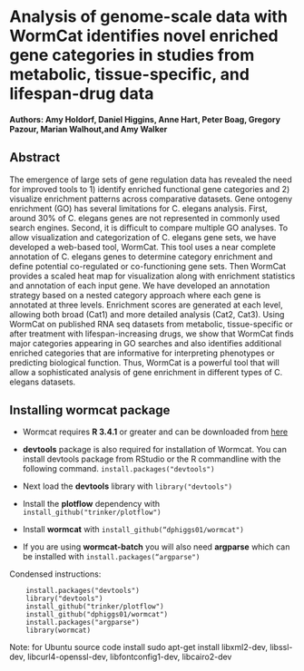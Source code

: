 # Analysis of genome-scale data with WormCat identifies novel enriched gene categories in studies from metabolic, tissue-specific, and lifespan-drug data

#### Authors: Amy Holdorf, Daniel Higgins, Anne Hart, Peter Boag, Gregory Pazour, Marian Walhout,and Amy Walker

## Abstract
The emergence of large sets of gene regulation data has revealed the need for improved tools to 1) identify enriched functional gene categories and 2) visualize enrichment patterns across comparative datasets.  Gene ontogeny enrichment (GO) has several limitations for C. elegans analysis. First, around 30% of C. elegans genes are not represented in commonly used search engines. Second, it is difficult to compare multiple GO analyses. To allow visualization and categorization of C. elegans gene sets, we have developed a web-based tool, WormCat.  This tool uses a near complete annotation of C. elegans genes to determine category enrichment and define potential co-regulated or co-functioning gene sets. Then WormCat provides a scaled heat map for visualization along with enrichment statistics and annotation of each input gene. We have developed an annotation strategy based on a nested category approach where each gene is annotated at three levels.  Enrichment scores are generated at each level, allowing both broad (Cat1) and more detailed analysis (Cat2, Cat3).  Using WormCat on published RNA seq datasets from metabolic, tissue-specific or after treatment with lifespan-increasing drugs, we show that WormCat finds major categories appearing in GO searches and also identifies additional enriched categories that are informative for interpreting phenotypes or predicting biological function.  Thus, WormCat is a powerful tool that will allow a sophisticated analysis of gene enrichment in different types of C. elegans datasets.

## Installing wormcat package

* Wormcat requires **R 3.4.1** or greater and can be downloaded from [here](https://www.r-project.org/)

* **devtools** package is also required for installation of Wormcat. You can install devtools package from RStudio or the R commandline with the following command. `install.packages("devtools")`

* Next load the **devtools** library with `library("devtools")`

* Install the **plotflow** dependency with `install_github("trinker/plotflow")`

* Install **wormcat** with `install_github(“dphiggs01/wormcat")`  

* If you are using **wormcat-batch** you will also need **argparse** which can be installed with `install.packages(“argparse")`


Condensed instructions:

```
    install.packages("devtools")
    library("devtools")
    install_github("trinker/plotflow")
    install_github("dphiggs01/wormcat")
    install.packages("argparse")
    library(wormcat)
```


Note: for Ubuntu source code install 
sudo apt-get install libxml2-dev, libssl-dev, libcurl4-openssl-dev, libfontconfig1-dev, libcairo2-dev

